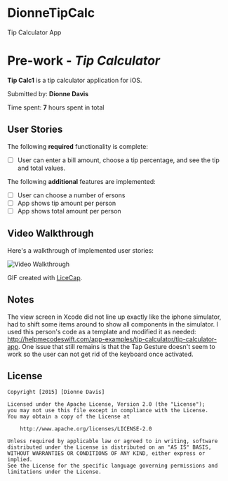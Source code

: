 # DionneTipCalc
Tip Calculator App
# Pre-work - *Tip Calculator*

**Tip Calc1** is a tip calculator application for iOS.

Submitted by: **Dionne Davis**

Time spent: **7** hours spent in total

## User Stories

The following **required** functionality is complete:
* [ ] User can enter a bill amount, choose a tip percentage, and see the tip and total values.

The following **additional** features are implemented:
- [ ] User can choose a number of ersons
- [ ] App shows tip amount per person
- [ ] App shows total amount per person

## Video Walkthrough 

Here's a walkthrough of implemented user stories:

<img src='file:///Users/DionneDavis/Documents/Tip%20Calculator.gif' title='Video Walkthrough' width='' alt='Video Walkthrough' />

GIF created with [LiceCap](http://www.cockos.com/licecap/).

## Notes
The view screen in Xcode did not line up exactly like the iphone simulator, had to shift some items around to show all components in the simulator. 
I used this person's code as a template and modified it as needed: http://helpmecodeswift.com/app-examples/tip-calculator/tip-calculator-app.
One issue that still remains is that the Tap Gesture doesn't seem to work so the user can not get rid of the keyboard once activated.

## License

    Copyright [2015] [Dionne Davis]

    Licensed under the Apache License, Version 2.0 (the "License");
    you may not use this file except in compliance with the License.
    You may obtain a copy of the License at

        http://www.apache.org/licenses/LICENSE-2.0

    Unless required by applicable law or agreed to in writing, software
    distributed under the License is distributed on an "AS IS" BASIS,
    WITHOUT WARRANTIES OR CONDITIONS OF ANY KIND, either express or implied.
    See the License for the specific language governing permissions and
    limitations under the License.

